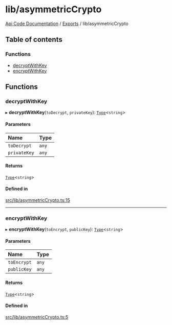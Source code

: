 # lib/asymmetricCrypto
 
[Api Code Documentation](../README.md) / [Exports](../modules.md) / lib/asymmetricCrypto

## Table of contents

### Functions

- [decryptWithKey](lib_asymmetricCrypto.md#decryptwithkey)
- [encryptWithKey](lib_asymmetricCrypto.md#encryptwithkey)

## Functions

### decryptWithKey

▸ **decryptWithKey**(`toDecrypt`, `privateKey`): [`Type`](result.md#type)<`string`\>

#### Parameters

| Name | Type |
| :------ | :------ |
| `toDecrypt` | `any` |
| `privateKey` | `any` |

#### Returns

[`Type`](result.md#type)<`string`\>

#### Defined in

[src/lib/asymmetricCrypto.ts:15](https://github.com/openkfw/TruBudget/blob/95e6f8a/api/src/lib/asymmetricCrypto.ts#L15)

___

### encryptWithKey

▸ **encryptWithKey**(`toEncrypt`, `publicKey`): [`Type`](result.md#type)<`string`\>

#### Parameters

| Name | Type |
| :------ | :------ |
| `toEncrypt` | `any` |
| `publicKey` | `any` |

#### Returns

[`Type`](result.md#type)<`string`\>

#### Defined in

[src/lib/asymmetricCrypto.ts:5](https://github.com/openkfw/TruBudget/blob/95e6f8a/api/src/lib/asymmetricCrypto.ts#L5)
